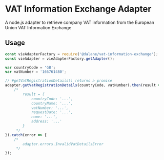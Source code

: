 # VAT Information Exchange Adapter
A node.js adapter to retrieve company VAT information from the European Union VAT Information Exchange

## Usage

```javascript
const vieAdapterFactory = require('@dalane/vat-information-exchange');
const vieAdapter = vieAdapterFactory.getAdapter();

var countryCode = 'GB';
var vatNumber = '166761480';

// #getVatRegistrationDetails() returns a promise
adapter.getVatRegistrationDetails(countryCode, vatNumber).then(result => {
    /*
        result = {
            countryCode: '...',
            countryName: '...',
            vatNumber: '...',
            requestDate: '...',
            name: '...',
            address: '...'
        }
     */
}).catch(error => {
    /*
        adapter.errors.InvalidVatDetailsError
     */
});
```
